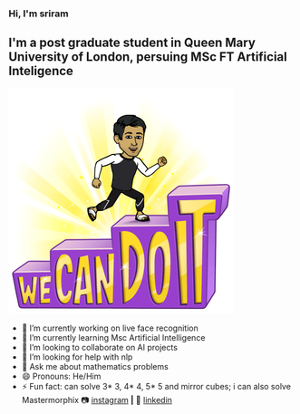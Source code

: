 ### Hi, I'm sriram
## I'm a post graduate student in Queen Mary University of London, persuing MSc FT Artificial Inteligence
![bg][banner]

- 🔭 I’m currently working on live face recognition
- 🌱 I’m currently learning Msc Artificial Intelligence
- 👯 I’m looking to collaborate on AI projects
- 🤔 I’m looking for help with nlp
- 💬 Ask me about mathematics problems
- 😄 Pronouns: He/Him
- ⚡ Fun fact: can solve 3* 3, 4* 4, 5* 5 and mirror cubes; i can also solve Mastermorphix
📷 [instagram][instagram] **|**
👔 [linkedin][linkedin]

[banner]: https://github.com/sriramvinn/sriramvinn/blob/main/snapimg.png
[typescript]: https://www.typescriptlang.org
[instagram]: https://www.instagram.com/sriramvinnakota/
[linkedin]: linkedin.com/in/sriram-vinnakota-2b47ba221
[npm]: https://npmjs.com/~bradgarropy
